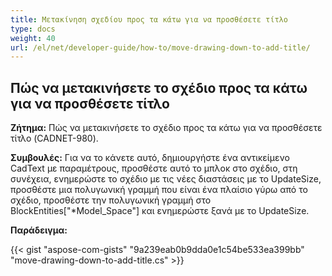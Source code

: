 ```yaml
---
title: Μετακίνηση σχεδίου προς τα κάτω για να προσθέσετε τίτλο
type: docs
weight: 40
url: /el/net/developer-guide/how-to/move-drawing-down-to-add-title/
---
```


## **Πώς να μετακινήσετε το σχέδιο προς τα κάτω για να προσθέσετε τίτλο**

**Ζήτημα:** Πώς να μετακινήσετε το σχέδιο προς τα κάτω για να προσθέσετε τίτλο (CADNET-980).

**Συμβουλές:** Για να το κάνετε αυτό, δημιουργήστε ένα αντικείμενο CadText με παραμέτρους, προσθέστε αυτό το μπλοκ στο σχέδιο, στη συνέχεια, ενημερώστε το σχέδιο με τις νέες διαστάσεις με το UpdateSize, προσθέστε μια πολυγωνική γραμμή που είναι ένα πλαίσιο γύρω από το σχέδιο, προσθέστε την πολυγωνική γραμμή στο BlockEntities["*Model_Space"] και ενημερώστε ξανά με το UpdateSize.

**Παράδειγμα:**

{{< gist "aspose-com-gists" "9a239eab0b9dda0e1c54be533ea399bb" "move-drawing-down-to-add-title.cs" >}}
